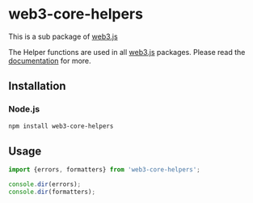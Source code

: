 # web3-core-helpers

This is a sub package of [web3.js][repo]

The Helper functions are used in all [web3.js][repo] packages.
Please read the [documentation][docs] for more.

## Installation

### Node.js

```bash
npm install web3-core-helpers
```

## Usage

```js
import {errors, formatters} from 'web3-core-helpers';

console.dir(errors);
console.dir(formatters);
```


[docs]: http://web3js.readthedocs.io/en/1.0/
[repo]: https://github.com/ethereum/web3.js


